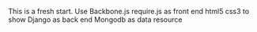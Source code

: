 This is a fresh start.
Use Backbone.js require.js as front end 
html5 css3 to show
Django as back end
Mongodb as data resource
